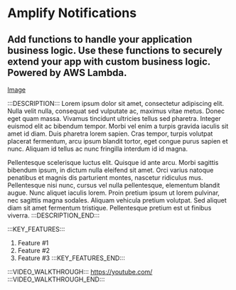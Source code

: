 # Amplify Notifications

## Add functions to handle your application business logic. Use these functions to securely extend your app with custom business logic. Powered by AWS Lambda.

[Image](https://raw.githubusercontent.com/aws-amplify/amplify-adminui/feat/sandbox-v2/markdown/categories/notifications/img.png)

:::DESCRIPTION:::
Lorem ipsum dolor sit amet, consectetur adipiscing elit. Nulla velit nulla, consequat sed vulputate ac, maximus vitae metus. Donec eget quam massa. Vivamus tincidunt ultricies tellus sed pharetra. Integer euismod elit ac bibendum tempor. Morbi vel enim a turpis gravida iaculis sit amet id diam. Duis pharetra lorem sapien. Cras tempor, turpis volutpat placerat fermentum, arcu ipsum blandit tortor, eget congue purus sapien et nunc. Aliquam id tellus ac nunc fringilla interdum id id magna.

Pellentesque scelerisque luctus elit. Quisque id ante arcu. Morbi sagittis bibendum ipsum, in dictum nulla eleifend sit amet. Orci varius natoque penatibus et magnis dis parturient montes, nascetur ridiculus mus. Pellentesque nisi nunc, cursus vel nulla pellentesque, elementum blandit augue. Nunc aliquet iaculis lorem. Proin pretium ipsum ut lorem pulvinar, nec sagittis magna sodales. Aliquam vehicula pretium volutpat. Sed aliquet diam sit amet fermentum tristique. Pellentesque pretium est ut finibus viverra.
:::DESCRIPTION_END:::


:::KEY_FEATURES:::
1. Feature #1
2. Feature #2
3. Feature #3
:::KEY_FEATURES_END:::

:::VIDEO_WALKTHROUGH:::
https://youtube.com/
:::VIDEO_WALKTHROUGH_END:::
